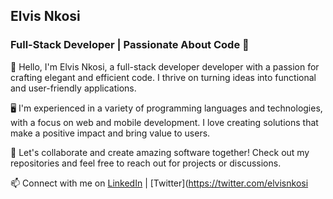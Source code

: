 ## Elvis Nkosi
### Full-Stack Developer | Passionate About Code 🚀

👋 Hello, I'm Elvis Nkosi, a full-stack developer developer with a passion for crafting elegant and efficient code. I thrive on turning ideas into functional and user-friendly applications. 

🖥️ I'm experienced in a variety of programming languages and technologies, with a focus on web and mobile development. I love creating solutions that make a positive impact and bring value to users.

🌟 Let's collaborate and create amazing software together! Check out my repositories and feel free to reach out for projects or discussions.

📫 Connect with me on [LinkedIn](https://www.linkedin.com/in/elvisnkosi/) | [Twitter](https://twitter.com/elvisnkosi
